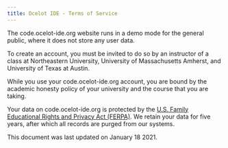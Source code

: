 ```yaml
---
title: Ocelot IDE - Terms of Service
---
```


The code.ocelot-ide.org website runs in a demo mode for the general public,
where it does not store any user data.

To create an account, you must be invited to do so by an instructor of a class
at Northeastern University, University of Massachusetts Amherst, and University
of Texas at Austin.

While you use your code.ocelot-ide.org account, you are bound by the
academic honesty policy of your university and the course that you are taking.

Your data on code.ocelot-ide.org is protected by the <a
href="https://www2.ed.gov/policy/gen/guid/fpco/ferpa/index.html">U.S. Family
Educational Rights and Privacy Act (FERPA)</a>. We retain your data for
five years, after which all records are purged from our systems.

This document was last updated on January 18 2021.